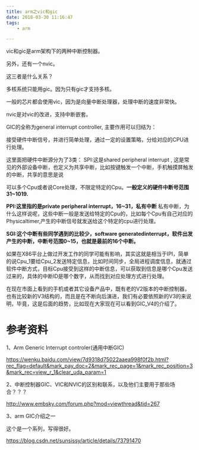 ```yaml
---
title: arm之vic和gic
date: 2018-03-30 11:16:47
tags:
	- arm

---
```




vic和gic是arm架构下的两种中断控制器。

另外，还有一个nvic。

这三者是什么关系？



多核系统只能用gic。因为只有gic才支持多核。

一般的芯片都会使用vic，因为是向量中断处理器，处理中断的速度非常快。

nvic是对vic的改进，支持中断嵌套。



GIC的全称为general interrupt controller,
主要作用可以归结为：

接受硬件中断信号，并进行简单处理，通过一定的设置策略，分给对应的CPU进行处理。

这里面把硬件中断源分为了3类：
SPI:这是shared peripheral interrupt , 这是常见的外部设备中断，也定义为共享中断，比如按键触发一个中断，手机触摸屏触发的中断，共享的意思是说

可以多个Cpu或者说Core处理，不限定特定的Cpu。**一般定义的硬件中断号范围31~1019.**

**PPI:这里指的是private peripheral interrupt，16~31，私有中断**
私有中断，为什么这样说呢，这些中断一般是发送给特定的Cpu的，比如每个Cpu有自己对应的Physicaltimer,产生的中断信号就发送给这个特定的cpu进行处理。

**SGI:这个中断有些同学遇到的比较少，software generatedinterrupt，软件出发产生的中断，中断号范围0~15，也就是最前的16个中断。**

如果在X86平台上做过开发工作的同学可能有影响，其实这就是相当于IPI，简单的说Cpu_1要给Cpu_2发送特定信息，比如时间同步，全局进程调度信息，就通过软件中断方式，目标Cpu接受到这样的中断信息，可以获取到信息是哪个Cpu发送过来的，具体的中断ID是哪个数字，从而找到对应处理方式进行处理。

在现在市面上看到的手机或者其它设备产品中，既有老的V2版本的中断控制器，也有比较新的V3结构的，而且是在不断向后演进，我们有必要依照新的V3的来说明，毕竟，这是后面的趋势，比如现在大家现在可以看到GIC_V4的介绍了。

# 参考资料

1、Arm Generic Interrupt controler(通用中断GIC)

https://wenku.baidu.com/view/7d9318d75022aaea998f0f2b.html?rec_flag=default&mark_pay_doc=2&mark_rec_page=1&mark_rec_position=3&mark_rec=view_r_1&clear_uda_param=1

2、中断控制器GIC、VIC和NVIC的区别和联系，以及他们主要用于那些场合？？？

http://www.embsky.com/forum.php?mod=viewthread&tid=267

3、arm GIC介绍之一

这个是一个系列，写得很好。

https://blog.csdn.net/sunsissy/article/details/73791470